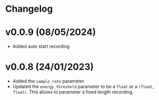 # Changelog

# v0.0.9 (08/05/2024)
- Added auto start recording

# v0.0.8 (24/01/2023)
- Added the `sample_rate` parameter.
- Updated the `energy_threshold` parameter to be a `float` or a `(float,
  float)`. This allows to parameter a fixed length recording.
